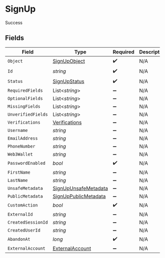 # SignUp

Success


## Fields

| Field                                                                   | Type                                                                    | Required                                                                | Description                                                             |
| ----------------------------------------------------------------------- | ----------------------------------------------------------------------- | ----------------------------------------------------------------------- | ----------------------------------------------------------------------- |
| `Object`                                                                | [SignUpObject](../../Models/Components/SignUpObject.md)                 | :heavy_check_mark:                                                      | N/A                                                                     |
| `Id`                                                                    | *string*                                                                | :heavy_check_mark:                                                      | N/A                                                                     |
| `Status`                                                                | [SignUpStatus](../../Models/Components/SignUpStatus.md)                 | :heavy_check_mark:                                                      | N/A                                                                     |
| `RequiredFields`                                                        | List<*string*>                                                          | :heavy_minus_sign:                                                      | N/A                                                                     |
| `OptionalFields`                                                        | List<*string*>                                                          | :heavy_minus_sign:                                                      | N/A                                                                     |
| `MissingFields`                                                         | List<*string*>                                                          | :heavy_minus_sign:                                                      | N/A                                                                     |
| `UnverifiedFields`                                                      | List<*string*>                                                          | :heavy_minus_sign:                                                      | N/A                                                                     |
| `Verifications`                                                         | [Verifications](../../Models/Components/Verifications.md)               | :heavy_minus_sign:                                                      | N/A                                                                     |
| `Username`                                                              | *string*                                                                | :heavy_minus_sign:                                                      | N/A                                                                     |
| `EmailAddress`                                                          | *string*                                                                | :heavy_minus_sign:                                                      | N/A                                                                     |
| `PhoneNumber`                                                           | *string*                                                                | :heavy_minus_sign:                                                      | N/A                                                                     |
| `Web3Wallet`                                                            | *string*                                                                | :heavy_minus_sign:                                                      | N/A                                                                     |
| `PasswordEnabled`                                                       | *bool*                                                                  | :heavy_check_mark:                                                      | N/A                                                                     |
| `FirstName`                                                             | *string*                                                                | :heavy_minus_sign:                                                      | N/A                                                                     |
| `LastName`                                                              | *string*                                                                | :heavy_minus_sign:                                                      | N/A                                                                     |
| `UnsafeMetadata`                                                        | [SignUpUnsafeMetadata](../../Models/Components/SignUpUnsafeMetadata.md) | :heavy_minus_sign:                                                      | N/A                                                                     |
| `PublicMetadata`                                                        | [SignUpPublicMetadata](../../Models/Components/SignUpPublicMetadata.md) | :heavy_minus_sign:                                                      | N/A                                                                     |
| `CustomAction`                                                          | *bool*                                                                  | :heavy_check_mark:                                                      | N/A                                                                     |
| `ExternalId`                                                            | *string*                                                                | :heavy_minus_sign:                                                      | N/A                                                                     |
| `CreatedSessionId`                                                      | *string*                                                                | :heavy_minus_sign:                                                      | N/A                                                                     |
| `CreatedUserId`                                                         | *string*                                                                | :heavy_minus_sign:                                                      | N/A                                                                     |
| `AbandonAt`                                                             | *long*                                                                  | :heavy_check_mark:                                                      | N/A                                                                     |
| `ExternalAccount`                                                       | [ExternalAccount](../../Models/Components/ExternalAccount.md)           | :heavy_minus_sign:                                                      | N/A                                                                     |